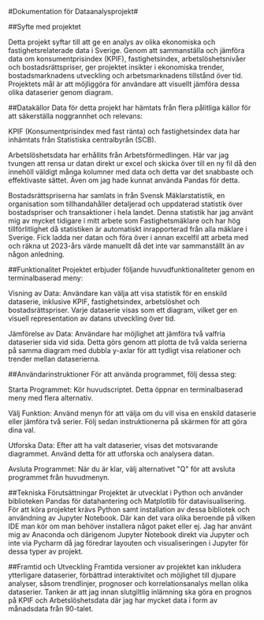 #Dokumentation för Dataanalysprojekt#

##Syfte med projektet

Detta projekt syftar till att ge en analys av olika ekonomiska och fastighetsrelaterade data i Sverige. Genom att sammanställa och jämföra data om konsumentprisindex (KPIF), fastighetsindex, arbetslöshetsnivåer och bostadsrättspriser, ger projektet insikter i ekonomiska trender, bostadsmarknadens utveckling och arbetsmarknadens tillstånd över tid. Projektets mål är att möjliggöra för användare att visuellt jämföra dessa olika dataserier genom diagram.

##Datakällor
Data för detta projekt har hämtats från flera pålitliga källor för att säkerställa noggrannhet och relevans:

KPIF (Konsumentprisindex med fast ränta) och fastighetsindex data har inhämtats från Statistiska centralbyrån (SCB).

Arbetslöshetsdata har erhållits från Arbetsförmedlingen. Här var jag tvungen att rensa ur datan direkt ur excel och skicka över till en ny fil då den innehöll väldigt många kolumner med data och detta var det snabbaste och effektivaste sättet. Även om jag hade kunnat använda Pandas för detta. 

Bostadsrättspriserna har samlats in från Svensk Mäklarstatistik, en organisation som tillhandahåller detaljerad och uppdaterad statistik över bostadspriser och transaktioner i hela landet. Denna statistik har jag använt mig av mycket tidigare i mitt arbete som Fastighetsmäklare och har hög tillförlitlighet då statistiken är automatiskt inrapporterad från alla mäklare i Sverige. Fick ladda ner datan och föra över i annan excelfil att arbeta med och räkna ut 2023-års värde manuellt då det inte var sammanställt än av någon anledning. 

##Funktionalitet
Projektet erbjuder följande huvudfunktionaliteter genom en terminalbaserad meny:

Visning av Data: Användare kan välja att visa statistik för en enskild dataserie, inklusive KPIF, fastighetsindex, arbetslöshet och bostadsrättspriser. Varje dataserie visas som ett diagram, vilket ger en visuell representation av datans utveckling över tid.

Jämförelse av Data: Användare har möjlighet att jämföra två valfria dataserier sida vid sida. Detta görs genom att plotta de två valda serierna på samma diagram med dubbla y-axlar för att tydligt visa relationer och trender mellan dataserierna.

##Användarinstruktioner
För att använda programmet, följ dessa steg:

Starta Programmet: Kör huvudscriptet. Detta öppnar en terminalbaserad meny med flera alternativ.

Välj Funktion: Använd menyn för att välja om du vill visa en enskild dataserie eller jämföra två serier. Följ sedan instruktionerna på skärmen för att göra dina val.

Utforska Data: Efter att ha valt dataserier, visas det motsvarande diagrammet. Använd detta för att utforska och analysera datan.

Avsluta Programmet: När du är klar, välj alternativet "Q" för att avsluta programmet från huvudmenyn.

##Tekniska Förutsättningar
Projektet är utvecklat i Python och använder biblioteken Pandas för datahantering och Matplotlib för datavisualisering. För att köra projektet krävs Python samt installation av dessa bibliotek och användning av Jupyter Notebook. Där kan det vara olika beroende på vilken IDE man kör om man behöver installera något paket eller ej. Jag har använt mig av Anaconda och därigenom Jupyter Notebook direkt via Jupyter och inte via Pycharm då jag föredrar layouten och visualiseringen i Jupyter för dessa typer av projekt. 

##Framtid och Utveckling
Framtida versioner av projektet kan inkludera ytterligare dataserier, förbättrad interaktivitet och möjlighet till djupare analyser, såsom trendlinjer, prognoser och korrelationsanalys mellan olika dataserier. Tanken är att jag innan slutgiltlig inlämning ska göra en prognos på KPIF och Arbetslöshetsdata där jag har mycket data i form av månadsdata från 90-talet. 
